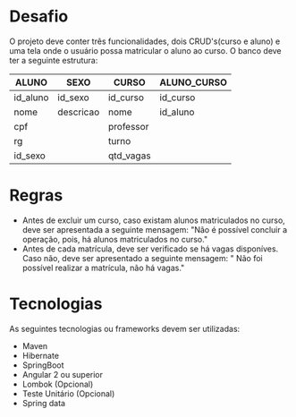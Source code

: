 # Desafio

O projeto deve conter três funcionalidades, dois CRUD's(curso e aluno) e uma tela onde o usuário possa matricular o aluno ao curso. O banco deve ter a seguinte estrutura:
	
| ALUNO   	|     SEXO     |     CURSO      | ALUNO_CURSO
|--|--|--|--|
 |id_aluno      |  id_sexo     |   id_curso|  id_curso|
| nome   |  descricao    |  nome| id_aluno
 |cpf| | professor | |
| rg| | turno
| id_sexo| | qtd_vagas |

# Regras

* Antes de excluir um curso, caso existam alunos matriculados no curso, deve ser apresentada a seguinte mensagem: "Não é possível concluir a operação, pois, há alunos matriculados no curso."
* Antes de cada matrícula, deve ser verificado se há vagas disponíves. Caso não, deve ser apresentado a seguinte mensagem: " Não foi possível realizar a matrícula, não há vagas." 


# Tecnologias

As seguintes tecnologias ou frameworks devem ser utilizadas:

* Maven
* Hibernate
* SpringBoot
* Angular 2 ou superior
* Lombok (Opcional)
* Teste Unitário (Opcional)
* Spring data
